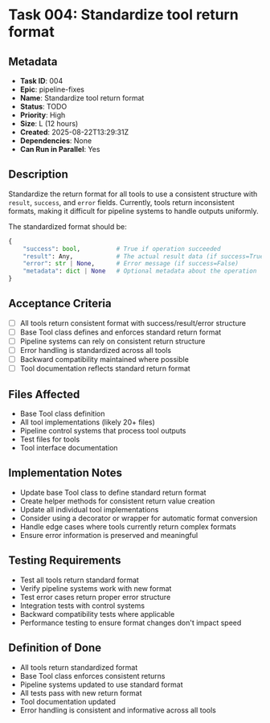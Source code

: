 # Task 004: Standardize tool return format

## Metadata

- **Task ID**: 004
- **Epic**: pipeline-fixes
- **Name**: Standardize tool return format
- **Status**: TODO
- **Priority**: High
- **Size**: L (12 hours)
- **Created**: 2025-08-22T13:29:31Z
- **Dependencies**: None
- **Can Run in Parallel**: Yes

## Description

Standardize the return format for all tools to use a consistent structure with `result`, `success`, and `error` fields. Currently, tools return inconsistent formats, making it difficult for pipeline systems to handle outputs uniformly.

The standardized format should be:
```python
{
    "success": bool,          # True if operation succeeded
    "result": Any,            # The actual result data (if success=True)
    "error": str | None,      # Error message (if success=False)
    "metadata": dict | None   # Optional metadata about the operation
}
```

## Acceptance Criteria

- [ ] All tools return consistent format with success/result/error structure
- [ ] Base Tool class defines and enforces standard return format
- [ ] Pipeline systems can rely on consistent return structure
- [ ] Error handling is standardized across all tools
- [ ] Backward compatibility maintained where possible
- [ ] Tool documentation reflects standard return format

## Files Affected

- Base Tool class definition
- All tool implementations (likely 20+ files)
- Pipeline control systems that process tool outputs
- Test files for tools
- Tool interface documentation

## Implementation Notes

- Update base Tool class to define standard return format
- Create helper methods for consistent return value creation
- Update all individual tool implementations
- Consider using a decorator or wrapper for automatic format conversion
- Handle edge cases where tools currently return complex formats
- Ensure error information is preserved and meaningful

## Testing Requirements

- Test all tools return standard format
- Verify pipeline systems work with new format
- Test error cases return proper error structure
- Integration tests with control systems
- Backward compatibility tests where applicable
- Performance testing to ensure format changes don't impact speed

## Definition of Done

- All tools return standardized format
- Base Tool class enforces consistent returns
- Pipeline systems updated to use standard format
- All tests pass with new return format
- Tool documentation updated
- Error handling is consistent and informative across all tools

